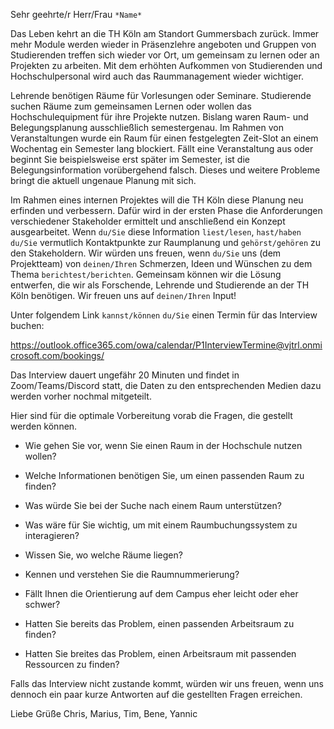 Sehr geehrte/r Herr/Frau `*Name*`

Das Leben kehrt an die TH Köln am Standort Gummersbach zurück. Immer mehr Module werden wieder in Präsenzlehre angeboten und Gruppen von Studierenden treffen sich wieder vor Ort, um gemeinsam zu lernen oder an Projekten zu arbeiten. Mit dem erhöhten Aufkommen von Studierenden und Hochschulpersonal wird auch das Raummanagement wieder wichtiger.

Lehrende benötigen Räume für Vorlesungen oder Seminare. Studierende suchen Räume zum gemeinsamen Lernen oder wollen das Hochschulequipment für ihre Projekte nutzen. Bislang waren Raum- und Belegungsplanung ausschließlich semestergenau. Im Rahmen von Veranstaltungen wurde ein Raum für einen festgelegten Zeit-Slot an einem Wochentag ein Semester lang blockiert. Fällt eine Veranstaltung aus oder beginnt Sie beispielsweise erst später im Semester, ist die Belegungsinformation vorübergehend falsch. Dieses und weitere Probleme bringt die aktuell ungenaue Planung mit sich.

Im Rahmen eines internen Projektes will die TH Köln diese Planung neu erfinden und verbessern. Dafür wird in der ersten Phase die Anforderungen verschiedener Stakeholder ermittelt und anschließend ein Konzept ausgearbeitet. Wenn `du/Sie` diese Information `liest/lesen`, `hast/haben` `du/Sie` vermutlich Kontaktpunkte zur Raumplanung und `gehörst/gehören` zu den Stakeholdern. Wir würden uns freuen, wenn `du/Sie` uns (dem Projektteam) von `deinen/Ihren` Schmerzen, Ideen und Wünschen zu dem Thema `berichtest/berichten`. Gemeinsam können wir die Lösung entwerfen, die wir als Forschende, Lehrende und Studierende an der TH Köln benötigen. Wir freuen uns auf `deinen/Ihren` Input!

Unter folgendem Link `kannst/können` `du/Sie` einen Termin für das Interview buchen:

https://outlook.office365.com/owa/calendar/P1InterviewTermine@vjtrl.onmicrosoft.com/bookings/

Das Interview dauert ungefähr 20 Minuten und findet in Zoom/Teams/Discord statt, die Daten zu den entsprechenden Medien dazu werden vorher nochmal mitgeteilt.

Hier sind für die optimale Vorbereitung vorab die Fragen, die gestellt werden können.

- Wie gehen Sie vor, wenn Sie einen Raum in der Hochschule nutzen wollen?
- Welche Informationen benötigen Sie, um einen passenden Raum zu finden?
- Was würde Sie bei der Suche nach einem Raum unterstützen?
- Was wäre für Sie wichtig, um mit einem Raumbuchungssystem zu interagieren?

- Wissen Sie, wo welche Räume liegen?
- Kennen und verstehen Sie die Raumnummerierung?
- Fällt Ihnen die Orientierung auf dem Campus eher leicht oder eher schwer?
- Hatten Sie bereits das Problem, einen passenden Arbeitsraum zu finden?
- Hatten Sie breites das Problem, einen Arbeitsraum mit passenden Ressourcen zu finden?


Falls das Interview nicht zustande kommt, würden wir uns freuen, 
wenn uns dennoch ein paar kurze Antworten auf die gestellten Fragen erreichen.

Liebe Grüße
Chris, Marius, Tim, Bene, Yannic